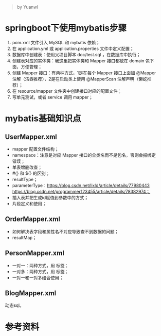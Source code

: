 > by Yuanwl

# springboot下使用mybatis步骤

1. pom.xml 文件引入 MySQL 和 mybatis 依赖；
2. 在 application.yml 或 application.properties 文件中定义配置；
3. 数据库中创建表：使用父项目脚本 doc/test.sql ，在数据库中执行；
4. 创建表对应的实体类：我这里把实体类和 Mapper 接口都放在 domain 包下面，方便管理；
5. 创建 Mapper 接口：有两种方式，1是在每个 Mapper 接口上面加 @Mapper 注解（洁癖推荐），2是在启动类上使用 @MapperScan 注解声明（懒蛇推荐）；
6. 在 resource/mapper 文件夹中创建接口对应的配置文件；
7. 写单元测试，或者 service 调用 mapper；

# mybatis基础知识点

## UserMapper.xml

- mapper 配置文件结构；
- namespace：注意是对应 Mapper 接口的全类名而不是包名，否则会报绑定错误；
- 单表增删改查；
- #{} 和 ${} 的区别；
- resultType；
- parameterType：https://blog.csdn.net/lixld/article/details/77980443 https://blog.csdn.net/programmer123455/article/details/78382974；
- 插入表并把生成id赋值到参数中的方式；
- <sql>片段定义和使用；

## OrderMapper.xml

- 如何解决表字段和属性名不对应导致查不到数据的问题；
- resultMap；

## PersonMapper.xml

- 一对一：两种方式，用 <association> 标签；
- 一对多：两种方式，用 <collection> 标签；
- 一对一和一对多结合使用；

## BlogMapper.xml

动态sql。


# 参考资料